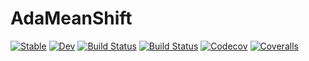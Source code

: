 # AdaMeanShift

[![Stable](https://img.shields.io/badge/docs-stable-blue.svg)](https://francescoalemanno.github.io/AdaMeanShift.jl/stable)
[![Dev](https://img.shields.io/badge/docs-dev-blue.svg)](https://francescoalemanno.github.io/AdaMeanShift.jl/dev)
[![Build Status](https://travis-ci.com/francescoalemanno/AdaMeanShift.jl.svg?branch=master)](https://travis-ci.com/francescoalemanno/AdaMeanShift.jl)
[![Build Status](https://ci.appveyor.com/api/projects/status/github/francescoalemanno/AdaMeanShift.jl?svg=true)](https://ci.appveyor.com/project/francescoalemanno/AdaMeanShift-jl)
[![Codecov](https://codecov.io/gh/francescoalemanno/AdaMeanShift.jl/branch/master/graph/badge.svg)](https://codecov.io/gh/francescoalemanno/AdaMeanShift.jl)
[![Coveralls](https://coveralls.io/repos/github/francescoalemanno/AdaMeanShift.jl/badge.svg?branch=master)](https://coveralls.io/github/francescoalemanno/AdaMeanShift.jl?branch=master)
